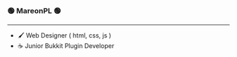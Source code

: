 ### 🟢 MareonPL 🟢 

***

- 🖌️ Web Designer ( html, css, js )
- ☕ Junior Bukkit Plugin Developer

<!---
Pierwszy plik README.md
--->
